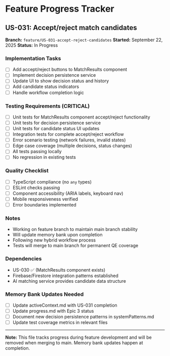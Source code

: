 # Feature Progress Tracker
## US-031: Accept/reject match candidates

**Branch:** `feature/US-031-accept-reject-candidates`
**Started:** September 22, 2025
**Status:** In Progress

### Implementation Tasks
- [ ] Add accept/reject buttons to MatchResults component
- [ ] Implement decision persistence service
- [ ] Update UI to show decision status and history
- [ ] Add candidate status indicators
- [ ] Handle workflow completion logic

### Testing Requirements (CRITICAL)
- [ ] Unit tests for MatchResults component accept/reject functionality
- [ ] Unit tests for decision persistence service
- [ ] Unit tests for candidate status UI updates
- [ ] Integration tests for complete accept/reject workflow
- [ ] Error scenario testing (network failures, invalid states)
- [ ] Edge case coverage (multiple decisions, status changes)
- [ ] All tests passing locally
- [ ] No regression in existing tests

### Quality Checklist
- [ ] TypeScript compliance (no `any` types)
- [ ] ESLint checks passing
- [ ] Component accessibility (ARIA labels, keyboard nav)
- [ ] Mobile responsiveness verified
- [ ] Error boundaries implemented

### Notes
- Working on feature branch to maintain main branch stability
- Will update memory bank upon completion
- Following new hybrid workflow process
- Tests will merge to main branch for permanent QE coverage

### Dependencies
- US-030 ✅ (MatchResults component exists)
- Firebase/Firestore integration patterns established
- AI matching service provides candidate data structure

### Memory Bank Updates Needed
- [ ] Update activeContext.md with US-031 completion
- [ ] Update progress.md with Epic 3 status  
- [ ] Document new decision persistence patterns in systemPatterns.md
- [ ] Update test coverage metrics in relevant files

---
**Note:** This file tracks progress during feature development and will be removed when merging to main. Memory bank updates happen at completion.